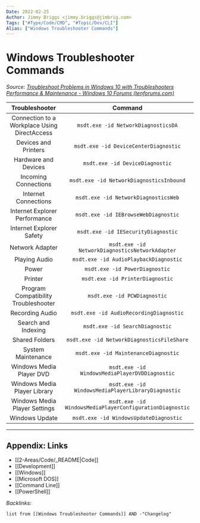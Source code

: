 ```yaml
---
Date: 2022-02-25
Author: Jimmy Briggs <jimmy.briggs@jimbrig.com>
Tags: ["#Type/Code/CMD", "#Topic/Dev/CLI"]
Alias: ["Windows Troubleshooter Commands"]
---
```


# Windows Troubleshooter Commands

*Source: [Troubleshoot Problems in Windows 10 with Troubleshooters Performance & Maintenance - Windows 10 Forums (tenforums.com)](https://www.tenforums.com/tutorials/76013-troubleshoot-problems-windows-10-troubleshooters.html#option3)*

<center>

|              **Troubleshooter**              |                      **Command**                       |
|:--------------------------------------------:|:------------------------------------------------------:|
| Connection to a Workplace Using DirectAccess |          `msdt.exe -id NetworkDiagnosticsDA`           |
|             Devices and Printers             |         `msdt.exe -id DeviceCenterDiagnostic`          |
|             Hardware and Devices             |            `msdt.exe -id DeviceDiagnostic`             |
|             Incoming Connections             |        `msdt.exe -id NetworkDiagnosticsInbound`        |
|             Internet Connections             |          `msdt.exe -id NetworkDiagnosticsWeb`          |
|        Internet Explorer Performance         |          `msdt.exe -id IEBrowseWebDiagnostic`          |
|           Internet Explorer Safety           |          `msdt.exe -id IESecurityDiagnostic`           |
|               Network Adapter                |    `msdt.exe -id NetworkDiagnosticsNetworkAdapter`     |
|                Playing Audio                 |         `msdt.exe -id AudioPlaybackDiagnostic`         |
|                    Power                     |             `msdt.exe -id PowerDiagnostic`             |
|                   Printer                    |            `msdt.exe -id PrinterDiagnostic`            | 
|     Program Compatibility Troubleshooter     |               `msdt.exe -id PCWDiagnostic`               |
|               Recording Audio                |         `msdt.exe -id AudioRecordingDiagnostic`          |
|             Search and Indexing              |             `msdt.exe -id SearchDiagnostic`              |
|                Shared Folders                |        `msdt.exe -id NetworkDiagnosticsFileShare`        |
|              System Maintenance              |           `msdt.exe -id MaintenanceDiagnostic`           |
|           Windows Media Player DVD           |      `msdt.exe -id WindowsMediaPlayerDVDDiagnostic`      |
|         Windows Media Player Library         |    `msdt.exe -id WindowsMediaPlayerLibraryDiagnostic`    |
|        Windows Media Player Settings         | `msdt.exe -id WindowsMediaPlayerConfigurationDiagnostic` |
|                Windows Update                |          `msdt.exe -id WindowsUpdateDiagnostic`          |
   
</center>


***

## Appendix: Links

- [[2-Areas/Code/_README|Code]]
- [[Development]]
- [[Windows]]
- [[Microsoft DOS]]
- [[Command Line]]
- [[PowerShell]]

*Backlinks:*

```dataview
list from [[Windows Troubleshooter Commands]] AND -"Changelog"
```